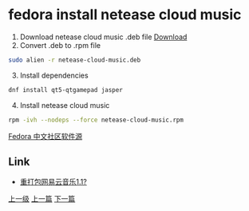 # fedora install netease cloud music

1. Download netease cloud music .deb file
[Download](https://music.163.com/#/download)
2. Convert .deb to .rpm file
```sh
sudo alien -r netease-cloud-music.deb
```
3. Install dependencies
```sh
dnf install qt5-qtgamepad jasper
```
4. Install netease cloud music
```sh
rpm -ivh --nodeps --force netease-cloud-music.rpm
```

[Fedora 中文社区软件源](https://github.com/FZUG/repo)

## Link
* [重打包网易云音乐1.1? ](https://github.com/FZUG/repo/issues/288)


[上一级](base.md)
[上一篇](hpOmenInstallFedora.md)
[下一篇](linux.md)
